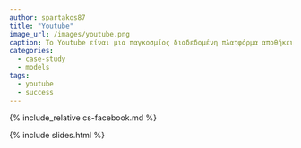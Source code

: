 ```yaml
---
author: spartakos87
title: "Youtube"
image_url: /images/youtube.png
caption: Το Youtube είναι μια παγκοσμίος διαδεδομένη πλατφόρμα αποθήκευσεις, διαμοιρασμού και αναπαραγωγής πολυμέσων. Απο την ενφανισή της το 2005 έχει αλλάξει ριζικά τον τρόπο διασκέδασης αλλά έχει παίξει σημαντικό ρόλο και σε άλλους τομείς όπως η εκπαίδευση. 
categories:
  - case-study
  - models
tags:
  - youtube
  - success
---
```


{% include_relative cs-facebook.md %}

{% include slides.html %}
